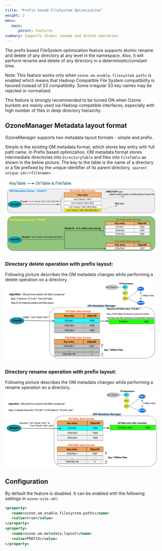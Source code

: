 ```yaml
---
title: "Prefix based FileSystem Optimization"
weight: 2
menu:
   main:
      parent: Features
summary: Supports atomic rename and delete operation.
---
```

<!---
  Licensed to the Apache Software Foundation (ASF) under one or more
  contributor license agreements.  See the NOTICE file distributed with
  this work for additional information regarding copyright ownership.
  The ASF licenses this file to You under the Apache License, Version 2.0
  (the "License"); you may not use this file except in compliance with
  the License.  You may obtain a copy of the License at

      http://www.apache.org/licenses/LICENSE-2.0

  Unless required by applicable law or agreed to in writing, software
  distributed under the License is distributed on an "AS IS" BASIS,
  WITHOUT WARRANTIES OR CONDITIONS OF ANY KIND, either express or implied.
  See the License for the specific language governing permissions and
  limitations under the License.
-->

The prefix based FileSystem optimization feature supports atomic rename and
 delete of any directory at any level in the namespace. Also, it will perform
  rename and delete of any directory in a deterministic/constant time.

Note: This feature works only when `ozone.om.enable.filesystem.paths` is
 enabled which means that Hadoop Compatible File System compatibility is
  favored instead of S3 compatibility. Some irregular S3 key names may be
   rejected or normalized.

This feature is strongly recommended to be turned ON when Ozone buckets are
 mainly used via Hadoop compatible interfaces, especially with high number of
  files in deep directory hierarchy.

## OzoneManager Metadata layout format
OzoneManager supports two metadata layout formats - simple and prefix.

Simple is the existing OM metadata format, which stores key entry with full path
 name. In Prefix based optimization, OM metadata format stores intermediate
  directories into `DirectoryTable` and files into `FileTable` as shown in the
   below picture. The key to the table is the name of a directory or a file
    prefixed by the unique identifier of its parent directory, `<parent
     unique-id>/<filename>`. 
     
![FSO Format](PrefixFSO-Format.png)


### Directory delete operation with prefix layout: ###
Following picture describes the OM metadata changes while performing a delete
 operation on a directory.
![FSO Delete](PrefixFSO-Delete.png)

### Directory rename operation with prefix layout: ###
Following picture describes the OM metadata changes while performing a rename
 operation on a directory.
![FSO Rename](PrefixFSO-Rename.png)

## Configuration
By default the feature is disabled. It can be enabled with the following
 settings in `ozone-site.xml`:

```XML
<property>
   <name>ozone.om.enable.filesystem.paths</name>
   <value>true</value>
</property>
<property>
   <name>ozone.om.metadata.layout</name>
   <value>PREFIX</value>
</property>
```